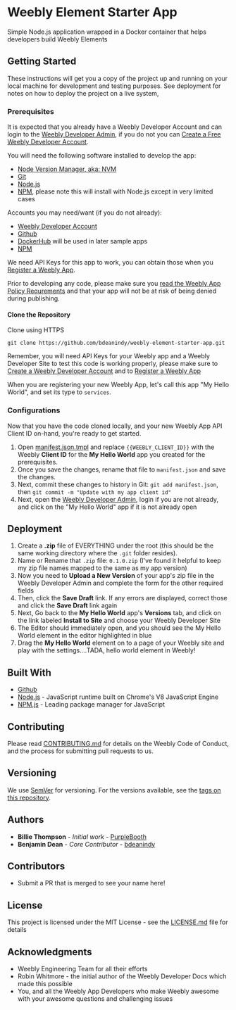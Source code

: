 # Weebly Element Starter App

Simple Node.js application wrapped in a Docker container that helps developers build Weebly Elements

## Getting Started

These instructions will get you a copy of the project up and running on your local machine for development and testing purposes.
See deployment for notes on how to deploy the project on a live system,

### Prerequisites

It is expected that you already have a Weebly Developer Account and can login to the [Weebly Developer Admin](https://www.weebly.com/developer-admin/), if you do not you can [Create a Free Weebly Developer Account](https://dev.weebly.com/create-a-developer-account.html).

You will need the following software installed to develop the app:

* [Node Version Manager, aka: NVM](https://github.com/creationix/nvm)
* [Git](https://git-scm.com/)
* [Node.js](https://nodejs.org)
* [NPM](https://www.npmjs.com/), please note this will install with Node.js except in very limited cases

Accounts you may need/want (if you do not already):

* [Weebly Developer Account](https://dev.weebly.com/create-a-developer-account.html)
* [Github](https://github.com)
* [DockerHub](https://hub.docker.com/) will be used in later sample apps
* [NPM](https://www.npmjs.com/signup)

We need API Keys for this app to work, you can obtain those when you [Register a Weebly App](https://dev.weebly.com/register-your-app.html).

Prior to developing any code, please make sure you [read the Weebly App Policy Requrements](https://dev.weebly.com/app-policy-requirements.html) and that your app will not be at risk of being denied during publishing.

#### Clone the Repository

Clone using HTTPS

```
git clone https://github.com/bdeanindy/weebly-element-starter-app.git
```

Remember, you will need API Keys for your Weebly app and a Weebly Developer Site to test this code is working properly, please make sure to [Create a Weebly Developer Account](https://dev.weebly.com/create-a-developer-account.html) and to [Register a Weebly App](https://dev.weebly.com/register-your-app.html)

When you are registering your new Weebly App, let's call this app "My Hello World", and set its type to `services`.

### Configurations

Now that you have the code cloned locally, and your new Weebly App API Client ID on-hand, you're ready to get started.

1. Open [manifest.json.tmpl](/manifest.json.tmpl) and replace `{{WEEBLY_CLIENT_ID}}` with the Weebly **Client ID** for the **My Hello World** app you created for the prerequisites.
2. Once you save the changes, rename that file to `manifest.json` and save the changes.
3. Next, commit these changes to history in Git: `git add manifest.json`, then `git commit -m "Update with my app client id"`
4. Next, open the [Weebly Developer Admin](https://www.weebly.com/developer-admin), login if you are not already, and click on the "My Hello World" app if it is not already open

## Deployment

1. Create a **.zip** file of EVERYTHING under the root (this should be the same working directory where the `.git` folder resides).
2. Name or Rename that `.zip` file: `0.1.0.zip` (I've found it helpful to keep my zip file names mapped to the same as my app version)
3. Now you need to **Upload a New Version** of your app's zip file in the Weebly Developer Admin and complete the form for the other required fields
4. Then, click the **Save Draft** link. If any errors are displayed, correct those and click the **Save Draft** link again
5. Next, Go back to the **My Hello World** app's **Versions** tab, and click on the link labeled **Install to Site** and choose your Weebly Developer Site
6. The Editor should immediately open, and you should see the My Hello World element in the editor highlighted in blue
7. Drag the **My Hello World** element on to a page of your Weebly site and play with the settings....TADA, hello world element in Weebly!

## Built With

* [Github](https://github.com)
* [Node.js](https://maven.apache.org/) - JavaScript runtime built on Chrome's V8 JavaScript Engine
* [NPM.js](https://npmjs.org) - Leading package manager for JavaScript

## Contributing

Please read [CONTRIBUTING.md](CONTRIBUTING.md) for details on the Weebly Code of Conduct, and the process for submitting pull requests to us.

## Versioning

We use [SemVer](http://semver.org/) for versioning. For the versions available, see the [tags on this repository](https://github.com/your/project/tags). 

## Authors

* **Billie Thompson** - *Initial work* - [PurpleBooth](https://github.com/PurpleBooth)
* **Benjamin Dean** - *Core Contributor* - [bdeanindy](https://github.com/bdeanindy)

## Contributors

* Submit a PR that is merged to see your name here!

## License

This project is licensed under the MIT License - see the [LICENSE.md](LICENSE.md) file for details

## Acknowledgments

* Weebly Engineering Team for all their efforts
* Robin Whitmore - the initial author of the Weebly Developer Docs which made this possible
* You, and all the Weebly App Developers who make Weebly awesome with your awesome questions and challenging issues
